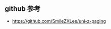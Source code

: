 <!--
 * @Author: 刘启明 455043818@qq.com
 * @Date: 2023-05-26 15:33:55
 * @LastEditors: 刘启明 455043818@qq.com
 * @LastEditTime: 2023-05-26 15:34:10
 * @FilePath: \blog\docs\javascript\2023-05-26-uni-app.md
 * @Description: 
 * 
 * Copyright (c) 2023 by ${git_name_email}, All Rights Reserved. 
-->
## github 参考
- https://github.com/SmileZXLee/uni-z-paging
